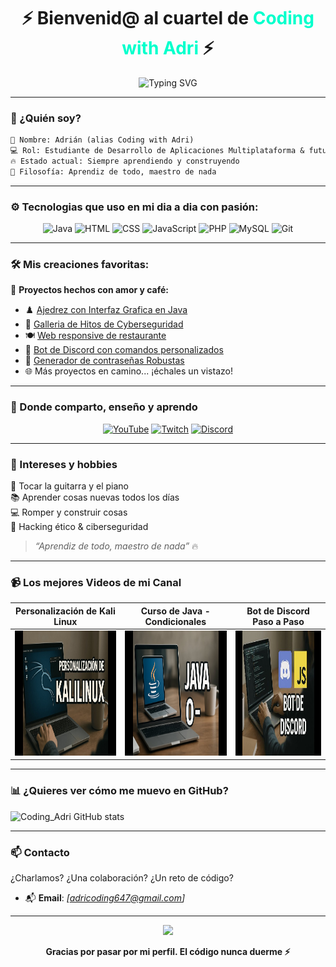 <!-- Perfil README llamativo y profesional para Coding with Adri -->

<h1 align="center">⚡ Bienvenid@ al cuartel de <span style="color:#00ffcc">Coding with Adri</span> ⚡</h1>

<p align="center">
  <img src="https://readme-typing-svg.demolab.com?font=Fira+Code&pause=1000&center=true&width=435&lines=Fullstack+Developer+%7C+Cibersecurity+Enthusiast;Aprendiz+de+todo%2C+maestro+de+nada;Let's+build+%26+break+stuff!" alt="Typing SVG" />
</p>

---

### 🧠 ¿Quién soy?

```txt
📛 Nombre: Adrián (alias Coding with Adri)
💻 Rol: Estudiante de Desarrollo de Aplicaciones Multiplataforma & futuro especialista en Ciberseguridad
🔥 Estado actual: Siempre aprendiendo y construyendo
🧩 Filosofía: Aprendiz de todo, maestro de nada
```

---

### ⚙️ Tecnologias que uso en mi dia a dia con pasión:

<div align="center">
  
![Java](https://img.shields.io/badge/Java-%23007396.svg?style=for-the-badge&logo=openjdk&logoColor=white)
![HTML](https://img.shields.io/badge/HTML5-%23E34F26.svg?style=for-the-badge&logo=html5&logoColor=white)
![CSS](https://img.shields.io/badge/CSS3-%231572B6.svg?style=for-the-badge&logo=css3&logoColor=white)
![JavaScript](https://img.shields.io/badge/JavaScript-%23F7DF1E.svg?style=for-the-badge&logo=javascript&logoColor=black)
![PHP](https://img.shields.io/badge/PHP-%23777BB4.svg?style=for-the-badge&logo=php&logoColor=white)
![MySQL](https://img.shields.io/badge/MySQL-%234479A1.svg?style=for-the-badge&logo=mysql&logoColor=white)
![Git](https://img.shields.io/badge/Git-%23F05032.svg?style=for-the-badge&logo=git&logoColor=white)

</div>

---

### 🛠️ Mis creaciones favoritas:

🚀 **Proyectos hechos con amor y café:**

- ♟️ <a href="https://github.com/Adri-Coding-Dev/Master_Chess">Ajedrez con Interfaz Grafica en Java</a>  
- 🔐 <a href="https://github.com/Adri-Coding-Dev/Galleria_De_Hitos_Ciberseguridad">Galleria de Hitos de Cyberseguridad</a>  
- 🍽️ <a href="https://github.com/Adri-Coding-Dev/Asador-El-Paraiso.github.io">Web responsive de restaurante</a>  
- 🤖 <a href="https://github.com/Adri-Coding-Dev/Bot_Discord">Bot de Discord con comandos personalizados</a>  
- 🧰 <a href="https://github.com/Adri-Coding-Dev/Generador_de_Contrase-as">Generador de contraseñas Robustas</a>  
- 🌐 Más proyectos en camino... ¡échales un vistazo!

---

### 🎥 Donde comparto, enseño y aprendo

<div align="center">

[![YouTube](https://img.shields.io/badge/YouTube-Informática%20y%20proyectos-red?style=for-the-badge&logo=youtube&logoColor=white)](https://www.youtube.com/@CodingWithAdri-s3n)
[![Twitch](https://img.shields.io/badge/Twitch-Proyectos%20en%20vivo-6441a5?style=for-the-badge&logo=twitch&logoColor=white)](https://www.twitch.tv/coding_with_adri)
[![Discord](https://img.shields.io/badge/Discord-Comunidad%20tech-5865F2?style=for-the-badge&logo=discord&logoColor=white)](https://discord.gg/RhYxW79r9g)

</div>

---

### 🧠 Intereses y hobbies

🎸 Tocar la guitarra y el piano  
📚 Aprender cosas nuevas todos los días  
💻 Romper y construir cosas  
🔐 Hacking ético & ciberseguridad

> _“Aprendiz de todo, maestro de nada”_ 🔥

---

### 📹 Los mejores Videos de mi Canal
<!-- BEGIN YOUTUBE-CARDS -->

| Personalización de Kali Linux | Curso de Java - Condicionales | Bot de Discord Paso a Paso |
|-------------------------------|-------------------------------|----------------------------|
| <a href="https://www.youtube.com/watch?v=eyy8SxSaon0"><img src="Miniaturas/Personalizacion_Kali.jpg" width="200px" height="200px"></a> | <a href="https://www.youtube.com/watch?v=Rh84eH2vq0I&list=PLdZNEUB9bY935wlLEYXX6GHj2COBU5ga3&index=2"><img src="Miniaturas/Curso_Java.jpg" width="200px" height="200px"></a> |<a href="https://www.youtube.com/watch?v=0ysavvaKMOw&t=2s"><img src="Miniaturas/Bot_Discord.jpg" width="200px" height="200px"></a> |

<!-- END YOUTUBE-CARDS -->


---
### 📊 ¿Quieres ver cómo me muevo en GitHub?

![Coding_Adri GitHub stats](https://github-readme-stats.vercel.app/api?username=Adri-Coding-Dev&show_icons=true&theme=gruvbox)

---

### 📫 Contacto

¿Charlamos? ¿Una colaboración? ¿Un reto de código?

- 📬 **Email**: _[adricoding647@gmail.com]_  

---

<p align="center">
  <img src="https://media.tenor.com/w9KkKjpY8XkAAAAC/hacker.gif" width="250" />
</p>

<p align="center"><b>Gracias por pasar por mi perfil. El código nunca duerme ⚡</b></p>
